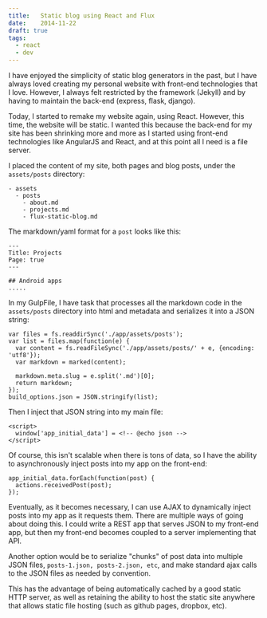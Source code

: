 ```yaml
---
title:   Static blog using React and Flux
date:    2014-11-22
draft: true
tags:
  - react
  - dev
---
```


I have enjoyed the simplicity of static blog generators in the past, but I have always loved creating my personal website with front-end technologies that I love. However, I always felt restricted by the framework (Jekyll) and by having to maintain the back-end (express, flask, django). 

Today, I started to remake my website again, using React. However, this time, the website will be static. I wanted this because the back-end for my site has been shrinking more and more as I started using front-end technologies like AngularJS and React, and at this point all I need is a file server.

I placed the content of my site, both pages and blog posts, under the `assets/posts` directory:

    - assets
      - posts
        - about.md
        - projects.md
        - flux-static-blog.md

The markdown/yaml format for a `post` looks like this:
  
    ---
    Title: Projects
    Page: true
    ---
    
    ## Android apps
    .....

In my GulpFile, I have task that processes all the markdown code in the `assets/posts` directory into html and metadata and serializes it into a JSON string:

    var files = fs.readdirSync('./app/assets/posts');
    var list = files.map(function(e) {
      var content = fs.readFileSync('./app/assets/posts/' + e, {encoding: 'utf8'});
      var markdown = marked(content);
      
      markdown.meta.slug = e.split('.md')[0];
      return markdown;
    });
    build_options.json = JSON.stringify(list);

Then I inject that JSON string into my main file:

    <script>
      window['app_initial_data'] = <!-- @echo json -->
    </script>

Of course, this isn't scalable when there is tons of data, so I have the ability to asynchronously inject posts into my app on the front-end:

    app_initial_data.forEach(function(post) {
      actions.receivedPost(post);
    });

Eventually, as it becomes necessary, I can use AJAX to dynamically inject posts into my app as it requests them. There are multiple ways of going about doing this. I could write a REST app that serves JSON to my front-end app, but then my front-end becomes coupled to a server implementing that API. 

Another option would be to serialize "chunks" of post data into multiple JSON files, `posts-1.json, posts-2.json, etc`, and make standard ajax calls to the JSON files as needed by convention. 

This has the advantage of being automatically cached by a good static HTTP server, as well as retaining the ability to host the static site anywhere that allows static file hosting (such as github pages, dropbox, etc).
